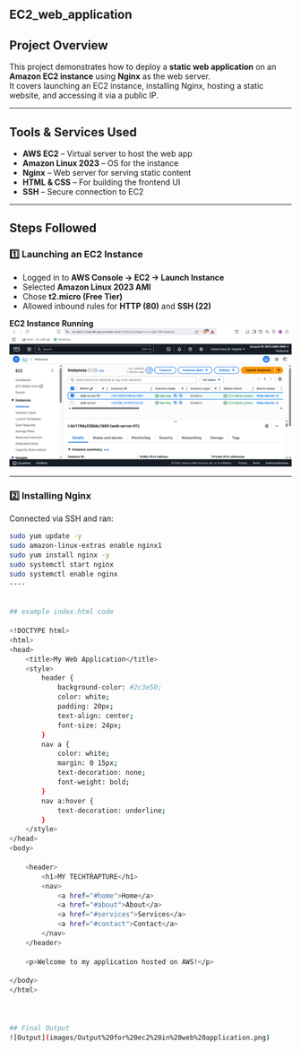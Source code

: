 ## EC2_web_application

##  Project Overview
This project demonstrates how to deploy a **static web application** on an **Amazon EC2 instance** using **Nginx** as the web server.  
It covers launching an EC2 instance, installing Nginx, hosting a static website, and accessing it via a public IP.

---

## Tools & Services Used
- **AWS EC2** – Virtual server to host the web app  
- **Amazon Linux 2023** – OS for the instance  
- **Nginx** – Web server for serving static content  
- **HTML & CSS** – For building the frontend UI  
- **SSH** – Secure connection to EC2  

---

## Steps Followed

### 1️⃣ Launching an EC2 Instance
- Logged in to **AWS Console → EC2 → Launch Instance**  
- Selected **Amazon Linux 2023 AMI**  
- Chose **t2.micro (Free Tier)**  
- Allowed inbound rules for **HTTP (80)** and **SSH (22)**  

 **EC2 Instance Running**  
![EC2 Instance](images/ec2%20instance.png)

---

### 2️⃣ Installing Nginx
Connected via SSH and ran:

```bash
sudo yum update -y
sudo amazon-linux-extras enable nginx1
sudo yum install nginx -y
sudo systemctl start nginx
sudo systemctl enable nginx
----


## example index.html code

<!DOCTYPE html>
<html>
<head>
    <title>My Web Application</title>
    <style>
        header {
            background-color: #2c3e50;
            color: white;
            padding: 20px;
            text-align: center;
            font-size: 24px;
        }
        nav a {
            color: white;
            margin: 0 15px;
            text-decoration: none;
            font-weight: bold;
        }
        nav a:hover {
            text-decoration: underline;
        }
    </style>
</head>
<body>

    <header>
        <h1>MY TECHTRAPTURE</h1>
        <nav>
            <a href="#home">Home</a>
            <a href="#about">About</a>
            <a href="#services">Services</a>
            <a href="#contact">Contact</a>
        </nav>
    </header>

    <p>Welcome to my application hosted on AWS!</p>

</body>
</html>



## Final Output
![Output](images/Output%20for%20ec2%20in%20web%20application.png)